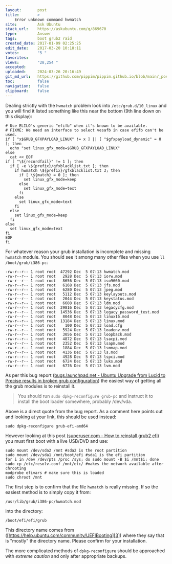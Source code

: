 ```yaml
---
layout:       post
title:        >
    Error unknown command hwmatch
site:         Ask Ubuntu
stack_url:    https://askubuntu.com/q/869670
type:         Answer
tags:         boot grub2 raid
created_date: 2017-01-09 02:25:25
edit_date:    2017-03-20 10:18:11
votes:        "5 "
favorites:    
views:        "28,254 "
accepted:     
uploaded:     2024-03-26 20:16:49
git_md_url:   https://github.com/pippim/pippim.github.io/blob/main/_posts/2017/2017-01-09-Error-unknown-command-hwmatch.md
toc:          false
navigation:   false
clipboard:    false
---
```


Dealing strictly with the `hwmatch` problem look into `/etc/grub.d/10_linux` and you will find it listed something like this near the bottom (9th line down on this display):

``` 
# Use ELILO's generic "efifb" when it's known to be available.
# FIXME: We need an interface to select vesafb in case efifb can't be used.
if [ "x$GRUB_GFXPAYLOAD_LINUX" != x ] || [ "$gfxpayload_dynamic" = 0 ]; then
  echo "set linux_gfx_mode=$GRUB_GFXPAYLOAD_LINUX"
else
  cat << EOF
if [ "\${recordfail}" != 1 ]; then
  if [ -e \${prefix}/gfxblacklist.txt ]; then
    if hwmatch \${prefix}/gfxblacklist.txt 3; then
      if [ \${match} = 0 ]; then
        set linux_gfx_mode=keep
      else
        set linux_gfx_mode=text
      fi
    else
      set linux_gfx_mode=text
    fi
  else
    set linux_gfx_mode=keep
  fi
else
  set linux_gfx_mode=text
fi
EOF
fi
```

For whatever reason your grub installation is incomplete and missing `hwmatch` module. You should see it among many other files when you use `ll /boot/grub/i386-pc`:

``` 
-rw-r--r-- 1 root root  47292 Dec  5 07:13 hwmatch.mod
-rw-r--r-- 1 root root   2928 Dec  5 07:13 iorw.mod
-rw-r--r-- 1 root root   8656 Dec  5 07:13 iso9660.mod
-rw-r--r-- 1 root root   6168 Dec  5 07:13 jfs.mod
-rw-r--r-- 1 root root   6280 Dec  5 07:13 jpeg.mod
-rw-r--r-- 1 root root   5112 Dec  5 07:13 keylayouts.mod
-rw-r--r-- 1 root root   2044 Dec  5 07:13 keystatus.mod
-rw-r--r-- 1 root root   6608 Dec  5 07:13 ldm.mod
-rw-r--r-- 1 root root  29816 Dec  5 07:13 legacycfg.mod
-rw-r--r-- 1 root root  14536 Dec  5 07:13 legacy_password_test.mod
-rw-r--r-- 1 root root   8048 Dec  5 07:13 linux16.mod
-rw-r--r-- 1 root root  13184 Dec  5 07:13 linux.mod
-rw-r--r-- 1 root root    100 Dec  5 07:13 load.cfg
-rw-r--r-- 1 root root   5924 Dec  5 07:13 loadenv.mod
-rw-r--r-- 1 root root   3056 Dec  5 07:13 loopback.mod
-rw-r--r-- 1 root root   4872 Dec  5 07:13 lsacpi.mod
-rw-r--r-- 1 root root   2352 Dec  5 07:13 lsapm.mod
-rw-r--r-- 1 root root   1884 Dec  5 07:13 lsmmap.mod
-rw-r--r-- 1 root root   4136 Dec  5 07:13 ls.mod
-rw-r--r-- 1 root root   4928 Dec  5 07:13 lspci.mod
-rw-r--r-- 1 root root   6724 Dec  5 07:13 luks.mod
-rw-r--r-- 1 root root   6776 Dec  5 07:13 lvm.mod
```

As per this bug report ([bugs.launchpad.net - Ubuntu Upgrade from Lucid to Precise results in broken grub configuration][1]) the easiest way of getting all the grub modules is to reinstall it.

> You should run `sudo dpkg-reconfigure grub-pc` and instruct it to  
> install the boot loader somewhere, probably /dev/vda.  

Above is a direct quote from the bug report. As a comment here points out and looking at your link, this should be used instead:

``` 
sudo dpkg-reconfigure grub-efi-amd64
```

However looking at this post ([superuser.com - How to reinstall grub2 efi][2]) you must first boot with a live USB/DVD and use:

``` 
sudo mount /dev/sda2 /mnt #sda2 is the root partition
sudo mount /dev/sda1 /mnt/boot/efi #sda1 is the efi partition
for i in /dev /dev/pts /proc /sys; do sudo mount -B $i /mnt$i; done
sudo cp /etc/resolv.conf /mnt/etc/ #makes the network available after chrooting
modprobe efivars # make sure this is loaded
sudo chroot /mnt
```

The first step is to confirm that the file `hwmatch` is really missing. If so the easiest method is to simply copy it from:

``` 
/usr/lib/grub/i386-pc/hwmatch.mod
```

into the directory:

``` 
/boot/efi/efi/grub
```

This directory name comes from ([https://help.ubuntu.com/community/UEFIBooting][3]) where they say that is "mostly" the directory name. Please confirm for your installation.

The more complicated methods of `dpkg-reconfigure` should be approached with *extreme caution* and only after appropriate backups.


  [1]: https://bugs.launchpad.net/ubuntu/+source/update-manager/+bug/949992
  [2]: https://superuser.com/questions/376470/how-to-reinstall-grub2-efi
  [3]: https://help.ubuntu.com/community/UEFIBooting
